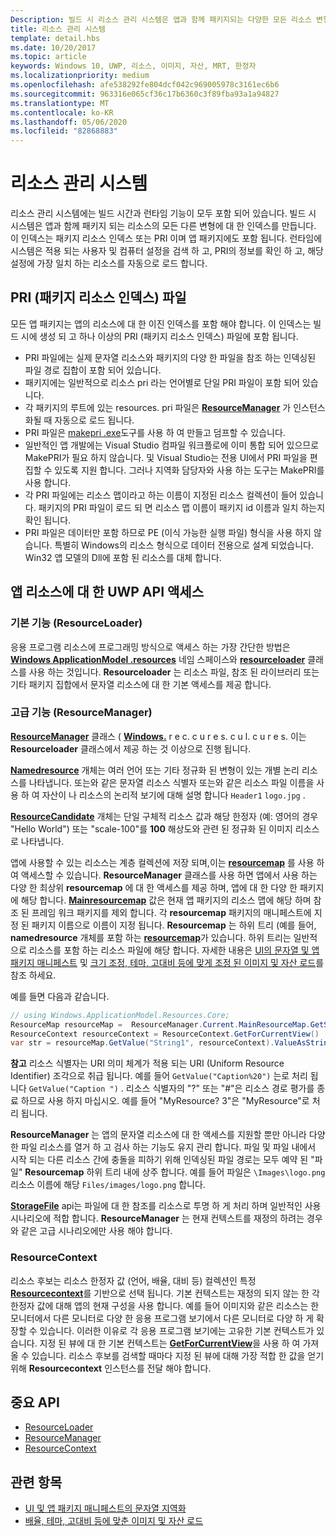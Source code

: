 ```yaml
---
Description: 빌드 시 리소스 관리 시스템은 앱과 함께 패키지되는 다양한 모든 리소스 변형에 대한 인덱스를 만듭니다. 런타임 시 시스템에서 적용되는 사용자 및 머신 설정을 검색하고 이러한 설정에 가장 적합한 리소스를 로드합니다.
title: 리소스 관리 시스템
template: detail.hbs
ms.date: 10/20/2017
ms.topic: article
keywords: Windows 10, UWP, 리소스, 이미지, 자산, MRT, 한정자
ms.localizationpriority: medium
ms.openlocfilehash: afe538292fe804dcf042c969005978c3161ec6b6
ms.sourcegitcommit: 963316e065cf36c17b6360c3f89fba93a1a94827
ms.translationtype: MT
ms.contentlocale: ko-KR
ms.lasthandoff: 05/06/2020
ms.locfileid: "82868883"
---
```

# <a name="resource-management-system"></a>리소스 관리 시스템
리소스 관리 시스템에는 빌드 시간과 런타임 기능이 모두 포함 되어 있습니다. 빌드 시 시스템은 앱과 함께 패키지 되는 리소스의 모든 다른 변형에 대 한 인덱스를 만듭니다. 이 인덱스는 패키지 리소스 인덱스 또는 PRI 이며 앱 패키지에도 포함 됩니다. 런타임에 시스템은 적용 되는 사용자 및 컴퓨터 설정을 검색 하 고, PRI의 정보를 확인 하 고, 해당 설정에 가장 일치 하는 리소스를 자동으로 로드 합니다.

## <a name="package-resource-index-pri-file"></a>PRI (패키지 리소스 인덱스) 파일
모든 앱 패키지는 앱의 리소스에 대 한 이진 인덱스를 포함 해야 합니다. 이 인덱스는 빌드 시에 생성 되 고 하나 이상의 PRI (패키지 리소스 인덱스) 파일에 포함 됩니다.

- PRI 파일에는 실제 문자열 리소스와 패키지의 다양 한 파일을 참조 하는 인덱싱된 파일 경로 집합이 포함 되어 있습니다.
- 패키지에는 일반적으로 리소스 pri 라는 언어별로 단일 PRI 파일이 포함 되어 있습니다.
- 각 패키지의 루트에 있는 resources. pri 파일은 [**ResourceManager**](/uwp/api/windows.applicationmodel.resources.core.resourcemanager?branch=live) 가 인스턴스화될 때 자동으로 로드 됩니다.
- PRI 파일은 [makepri .exe](compile-resources-manually-with-makepri.md)도구를 사용 하 여 만들고 덤프할 수 있습니다.
- 일반적인 앱 개발에는 Visual Studio 컴파일 워크플로에 이미 통합 되어 있으므로 MakePRI가 필요 하지 않습니다. 및 Visual Studio는 전용 UI에서 PRI 파일을 편집할 수 있도록 지원 합니다. 그러나 지역화 담당자와 사용 하는 도구는 MakePRI를 사용 합니다.
- 각 PRI 파일에는 리소스 맵이라고 하는 이름이 지정된 리소스 컬렉션이 들어 있습니다. 패키지의 PRI 파일이 로드 되 면 리소스 맵 이름이 패키지 id 이름과 일치 하는지 확인 됩니다.
- PRI 파일은 데이터만 포함 하므로 PE (이식 가능한 실행 파일) 형식을 사용 하지 않습니다. 특별히 Windows의 리소스 형식으로 데이터 전용으로 설계 되었습니다. Win32 앱 모델의 Dll에 포함 된 리소스를 대체 합니다.

## <a name="uwp-api-access-to-app-resources"></a>앱 리소스에 대 한 UWP API 액세스

### <a name="basic-functionality-resourceloader"></a>기본 기능 (ResourceLoader)
응용 프로그램 리소스에 프로그래밍 방식으로 액세스 하는 가장 간단한 방법은 [**Windows ApplicationModel .resources**](/uwp/api/windows.applicationmodel.resources?branch=live) 네임 스페이스와 [**resourceloader**](/uwp/api/windows.applicationmodel.resources.resourceloader?branch=live) 클래스를 사용 하는 것입니다. **Resourceloader** 는 리소스 파일, 참조 된 라이브러리 또는 기타 패키지 집합에서 문자열 리소스에 대 한 기본 액세스를 제공 합니다.

### <a name="advanced-functionality-resourcemanager"></a>고급 기능 (ResourceManager)
[**ResourceManager**](/uwp/api/windows.applicationmodel.resources.core.resourcemanager?branch=live) 클래스 ( [**Windows.**](/uwp/api/windows.applicationmodel.resources.core?branch=live) r e c. c u r e s. c u l. c u r e s. 이는 **Resourceloader** 클래스에서 제공 하는 것 이상으로 진행 됩니다.

[**Namedresource**](/uwp/api/windows.applicationmodel.resources.core.namedresource?branch=live) 개체는 여러 언어 또는 기타 정규화 된 변형이 있는 개별 논리 리소스를 나타냅니다. 또는와 같은 문자열 리소스 식별자 또는와 같은 리소스 파일 이름을 사용 하 여 자산이 나 리소스의 논리적 보기에 대해 설명 합니다 `Header1` `logo.jpg` .

[**ResourceCandidate**](/uwp/api/windows.applicationmodel.resources.core.resourcecandidate?branch=live) 개체는 단일 구체적 리소스 값과 해당 한정자 (예: 영어의 경우 "Hello World") 또는 "scale-100"를 **100** 해상도와 관련 된 정규화 된 이미지 리소스로 나타냅니다.

앱에 사용할 수 있는 리소스는 계층 컬렉션에 저장 되며,이는 [**resourcemap**](/uwp/api/windows.applicationmodel.resources.core.resourcemap?branch=live) 를 사용 하 여 액세스할 수 있습니다. **ResourceManager** 클래스를 사용 하면 앱에서 사용 하는 다양 한 최상위 **resourcemap** 에 대 한 액세스를 제공 하며, 앱에 대 한 다양 한 패키지에 해당 합니다. [**Mainresourcemap**](/uwp/api/windows.applicationmodel.resources.core.resourcemanager.MainResourceMap) 값은 현재 앱 패키지의 리소스 맵에 해당 하며 참조 된 프레임 워크 패키지를 제외 합니다. 각 **resourcemap** 패키지의 매니페스트에 지정 된 패키지 이름으로 이름이 지정 됩니다. **Resourcemap** 는 하위 트리 (예를 들어, **namedresource** 개체를 포함 하는 [**resourcemap**](/uwp/api/windows.applicationmodel.resources.core.resourcemap.getsubtree?branch=live)가 있습니다. 하위 트리는 일반적으로 리소스를 포함 하는 리소스 파일에 해당 합니다. 자세한 내용은 [UI의 문자열 및 앱 패키지 매니페스트](localize-strings-ui-manifest.md) 및 [크기 조정, 테마, 고대비 등에 맞게 조정 된 이미지 및 자산 로드](images-tailored-for-scale-theme-contrast.md)를 참조 하세요.

예를 들면 다음과 같습니다.

```csharp
// using Windows.ApplicationModel.Resources.Core;
ResourceMap resourceMap =  ResourceManager.Current.MainResourceMap.GetSubtree("Resources");
ResourceContext resourceContext = ResourceContext.GetForCurrentView()
var str = resourceMap.GetValue("String1", resourceContext).ValueAsString;
```

**참고** 리소스 식별자는 URI 의미 체계가 적용 되는 URI (Uniform Resource Identifier) 조각으로 취급 됩니다. 예를 들어 `GetValue("Caption%20")` 는로 처리 됩니다 `GetValue("Caption ")` . 리소스 식별자의 "?" 또는 "#"은 리소스 경로 평가를 종료 하므로 사용 하지 마십시오. 예를 들어 "MyResource? 3"은 "MyResource"로 처리 됩니다.

**ResourceManager** 는 앱의 문자열 리소스에 대 한 액세스를 지원할 뿐만 아니라 다양 한 파일 리소스를 열거 하 고 검사 하는 기능도 유지 관리 합니다. 파일 및 파일 내에서 시작 되는 다른 리소스 간에 충돌을 피하기 위해 인덱싱된 파일 경로는 모두 예약 된 "파일" **Resourcemap** 하위 트리 내에 상주 합니다. 예를 들어 파일은 `\Images\logo.png` 리소스 이름에 해당 `Files/images/logo.png` 합니다.

[**StorageFile**](/uwp/api/Windows.Storage.StorageFile?branch=live) api는 파일에 대 한 참조를 리소스로 투명 하 게 처리 하며 일반적인 사용 시나리오에 적합 합니다. **ResourceManager** 는 현재 컨텍스트를 재정의 하려는 경우와 같은 고급 시나리오에만 사용 해야 합니다.

### <a name="resourcecontext"></a>ResourceContext
리소스 후보는 리소스 한정자 값 (언어, 배율, 대비 등) 컬렉션인 특정 [**Resourcecontext**](/uwp/api/Windows.ApplicationModel.Resources.Core.ResourceContext?branch=live)를 기반으로 선택 됩니다. 기본 컨텍스트는 재정의 되지 않는 한 각 한정자 값에 대해 앱의 현재 구성을 사용 합니다. 예를 들어 이미지와 같은 리소스는 한 모니터에서 다른 모니터로 다양 한 응용 프로그램 보기에서 다른 모니터로 다양 하 게 확장할 수 있습니다. 이러한 이유로 각 응용 프로그램 보기에는 고유한 기본 컨텍스트가 있습니다. 지정 된 뷰에 대 한 기본 컨텍스트는 [**GetForCurrentView**](/uwp/api/windows.applicationmodel.resources.core.resourcecontext.GetForCurrentView)을 사용 하 여 가져올 수 있습니다. 리소스 후보를 검색할 때마다 지정 된 뷰에 대해 가장 적합 한 값을 얻기 위해 **Resourcecontext** 인스턴스를 전달 해야 합니다.

## <a name="important-apis"></a>중요 API
* [ResourceLoader](/uwp/api/windows.applicationmodel.resources.resourceloader?branch=live)
* [ResourceManager](/uwp/api/windows.applicationmodel.resources.core.resourcemanager?branch=live)
* [ResourceContext](/uwp/api/windows.applicationmodel.resources.core.resourcecontext?branch=live)

## <a name="related-topics"></a>관련 항목
* [UI 및 앱 패키지 매니페스트의 문자열 지역화](localize-strings-ui-manifest.md)
* [배율, 테마, 고대비 등에 맞춘 이미지 및 자산 로드](images-tailored-for-scale-theme-contrast.md)
